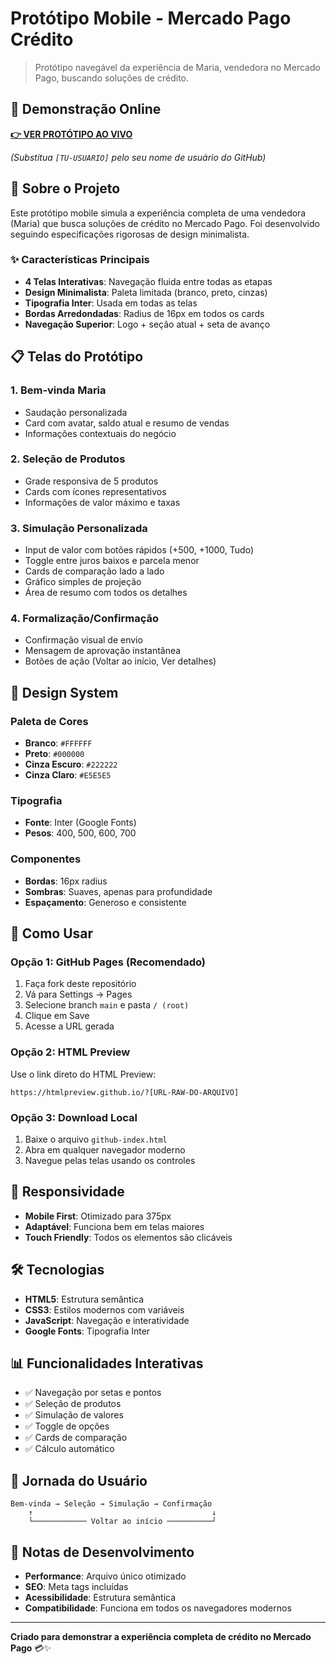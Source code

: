 # Protótipo Mobile - Mercado Pago Crédito

> Protótipo navegável da experiência de Maria, vendedora no Mercado Pago, buscando soluções de crédito.

## 📱 Demonstração Online

**[👉 VER PROTÓTIPO AO VIVO](https://htmlpreview.github.io/?https://github.com/[TU-USUARIO]/mercado-pago-prototype/blob/main/github-index.html)**

*(Substitua `[TU-USUARIO]` pelo seu nome de usuário do GitHub)*

## 🎯 Sobre o Projeto

Este protótipo mobile simula a experiência completa de uma vendedora (Maria) que busca soluções de crédito no Mercado Pago. Foi desenvolvido seguindo especificações rigorosas de design minimalista.

### ✨ Características Principais

- **4 Telas Interativas**: Navegação fluida entre todas as etapas
- **Design Minimalista**: Paleta limitada (branco, preto, cinzas)
- **Tipografia Inter**: Usada em todas as telas
- **Bordas Arredondadas**: Radius de 16px em todos os cards
- **Navegação Superior**: Logo + seção atual + seta de avanço

## 📋 Telas do Protótipo

### 1. Bem-vinda Maria
- Saudação personalizada
- Card com avatar, saldo atual e resumo de vendas
- Informações contextuais do negócio

### 2. Seleção de Produtos
- Grade responsiva de 5 produtos
- Cards com ícones representativos
- Informações de valor máximo e taxas

### 3. Simulação Personalizada
- Input de valor com botões rápidos (+500, +1000, Tudo)
- Toggle entre juros baixos e parcela menor
- Cards de comparação lado a lado
- Gráfico simples de projeção
- Área de resumo com todos os detalhes

### 4. Formalização/Confirmação
- Confirmação visual de envio
- Mensagem de aprovação instantânea
- Botões de ação (Voltar ao início, Ver detalhes)

## 🎨 Design System

### Paleta de Cores
- **Branco**: `#FFFFFF`
- **Preto**: `#000000`
- **Cinza Escuro**: `#222222`
- **Cinza Claro**: `#E5E5E5`

### Tipografia
- **Fonte**: Inter (Google Fonts)
- **Pesos**: 400, 500, 600, 700

### Componentes
- **Bordas**: 16px radius
- **Sombras**: Suaves, apenas para profundidade
- **Espaçamento**: Generoso e consistente

## 🚀 Como Usar

### Opção 1: GitHub Pages (Recomendado)
1. Faça fork deste repositório
2. Vá para Settings → Pages
3. Selecione branch `main` e pasta `/ (root)`
4. Clique em Save
5. Acesse a URL gerada

### Opção 2: HTML Preview
Use o link direto do HTML Preview:
```
https://htmlpreview.github.io/?[URL-RAW-DO-ARQUIVO]
```

### Opção 3: Download Local
1. Baixe o arquivo `github-index.html`
2. Abra em qualquer navegador moderno
3. Navegue pelas telas usando os controles

## 📱 Responsividade

- **Mobile First**: Otimizado para 375px
- **Adaptável**: Funciona bem em telas maiores
- **Touch Friendly**: Todos os elementos são clicáveis

## 🛠️ Tecnologias

- **HTML5**: Estrutura semântica
- **CSS3**: Estilos modernos com variáveis
- **JavaScript**: Navegação e interatividade
- **Google Fonts**: Tipografia Inter

## 📊 Funcionalidades Interativas

- ✅ Navegação por setas e pontos
- ✅ Seleção de produtos
- ✅ Simulação de valores
- ✅ Toggle de opções
- ✅ Cards de comparação
- ✅ Cálculo automático

## 🎯 Jornada do Usuário

```
Bem-vinda → Seleção → Simulação → Confirmação
    ↑                                        ↓
    └──────────── Voltar ao início ──────────┘
```

## 📝 Notas de Desenvolvimento

- **Performance**: Arquivo único otimizado
- **SEO**: Meta tags incluídas
- **Acessibilidade**: Estrutura semântica
- **Compatibilidade**: Funciona em todos os navegadores modernos

---

**Criado para demonstrar a experiência completa de crédito no Mercado Pago** 💳✨
